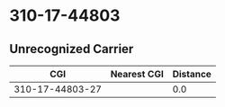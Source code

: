 # 310-17-44803
## Unrecognized Carrier


| CGI | Nearest CGI | Distance |
|-----|-------------|----------|
| 310-17-44803-27 |  | 0.0 |
